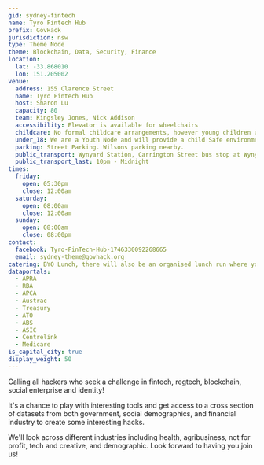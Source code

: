 ```yaml
---
gid: sydney-fintech
name: Tyro Fintech Hub
prefix: GovHack
jurisdiction: nsw
type: Theme Node
theme: Blockchain, Data, Security, Finance
location:
  lat: -33.868010
  lon: 151.205002
venue:
  address: 155 Clarence Street
  name: Tyro Fintech Hub
  host: Sharon Lu 
  capacity: 80
  team: Kingsley Jones, Nick Addison
  accessibility: Elevator is available for wheelchairs
  childcare: No formal childcare arrangements, however young children accompanying parents are welcome!
  under_18: We are a Youth Node and will provide a child Safe environment - Guardians must ensure safety to and from events
  parking: Street Parking. Wilsons parking nearby.
  public_transport: Wynyard Station, Carrington Street bus stop at Wynyard.
  public_transport_last: 10pm - Midnight
times:
  friday: 
    open: 05:30pm
    close: 12:00am
  saturday: 
    open: 08:00am
    close: 12:00am
  sunday: 
    open: 08:00am
    close: 08:00pm
contact:
  facebook: Tyro-FinTech-Hub-1746330092268665
  email: sydney-theme@govhack.org
catering: BYO Lunch, there will also be an organised lunch run where you can put $15-20 towards and have it delivered to you.
dataportals:
  - APRA
  - RBA
  - APCA
  - Austrac
  - Treasury
  - ATO
  - ABS
  - ASIC
  - Centrelink
  - Medicare
is_capital_city: true
display_weight: 50
---
```


Calling all hackers who seek a challenge in fintech, regtech, blockchain, social enterprise and identity! 

It's a chance to play with interesting tools and get access to a cross section of datasets from both government, social demographics, and financial industry to create some interesting hacks. 

We'll look across different industries including health, agribusiness, not for profit, tech and creative, and demographic. Look forward to having you join us!